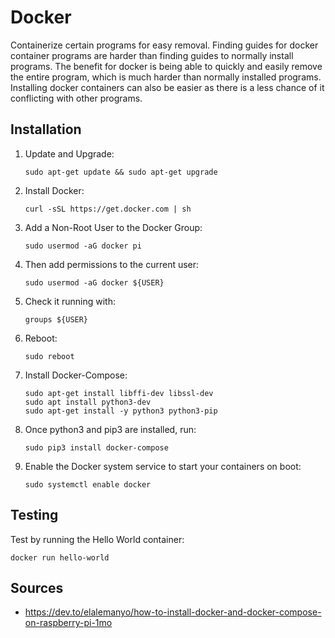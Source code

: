 # Docker 
Containerize certain programs for easy removal. Finding guides for docker container programs are harder than finding guides to normally install programs. The benefit for docker is being able to quickly and easily remove the entire program, which is much harder than normally installed programs. Installing docker containers can also be easier as there is a less chance of it conflicting with other programs.
## Installation
1. Update and Upgrade:
    ```
    sudo apt-get update && sudo apt-get upgrade
    ```
2. Install Docker:
    ```
    curl -sSL https://get.docker.com | sh
    ```
3. Add a Non-Root User to the Docker Group:
    ```
    sudo usermod -aG docker pi
    ```
4. Then add permissions to the current user:
    ```
    sudo usermod -aG docker ${USER}
    ```
5. Check it running with:
    ```
    groups ${USER}
    ```
6. Reboot:
    ```
    sudo reboot
    ```
7. Install Docker-Compose:
    ```
    sudo apt-get install libffi-dev libssl-dev
    sudo apt install python3-dev
    sudo apt-get install -y python3 python3-pip
    ```
8. Once python3 and pip3 are installed, run:
    ```
    sudo pip3 install docker-compose
    ```
9. Enable the Docker system service to start your containers on boot:
    ```
    sudo systemctl enable docker
    ```
## Testing
Test by running the Hello World container:
```
docker run hello-world
```
## Sources
* https://dev.to/elalemanyo/how-to-install-docker-and-docker-compose-on-raspberry-pi-1mo